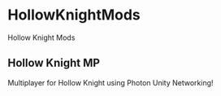 # HollowKnightMods
Hollow Knight Mods

## Hollow Knight MP
Multiplayer for Hollow Knight using Photon Unity Networking!
